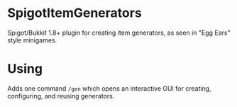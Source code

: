 # SpigotItemGenerators
Spigot/Bukkit 1.8+ plugin for creating item generators, as seen in "Egg Ears" style minigames.

# Using

Adds one command `/gen` which opens an interactive GUI for creating, configuring, and reusing generators.
